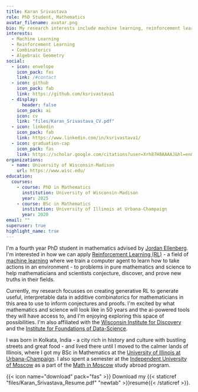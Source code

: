 ```yaml
---
title: Karan Srivastava
role: PhD Student, Mathematics
avatar_filename: avatar.png
bio: My research interests include machine learning, reinforcement learning, combinatorics, and algebraic geometry
interests:
  - Machine Learning
  - Reinforcement Learning
  - Combinatorics
  - Algebraic Geometry
social:
  - icon: envelope
    icon_pack: fas
    link: /#contact
  - icon: github
    icon_pack: fab
    link: https://github.com/ksrivastava1
  - display:
      header: false
    icon_pack: ai
    icon: cv
    link: "files/Karan_Srivastava_CV.pdf" 
  - icon: linkedin
    icon_pack: fab
    link: https://www.linkedin.com/in/ksrivastava1/
  - icon: graduation-cap
    icon_pack: fas
    link: https://scholar.google.com/citations?user=Xrh87H8AAAAJ&hl=en&oi=sra
organizations:
  - name: University of Wisconsin-Madison
    url: https://www.wisc.edu/
education:
  courses:
    - course: PhD in Mathematics
      institution: University of Wisconsin-Madison
      year: 2025
    - course: BSc in Mathematics
      institution: University of Illinois at Urbana-Champaign
      year: 2020
email: ""
superuser: true
highlight_name: true
---
```

I'm a fourth year PhD student in mathematics advised by [Jordan Ellenberg](https://www.youtube.com/watch?v=kZTKuMBJP7Y). I'm interested in how we can apply [Reinforcement Learning (RL)](https://www.youtube.com/watch?v=zR11FLZ-O9M) - a field of [machine learning](https://www.youtube.com/watch?v=5q87K1WaoFI) where we train a computer agent to learn how to take actions in an environment - to problems in pure mathematics and science to help mathematicians and scientists conjecture, discover, and prove new truths in their fields. 

Currently, my research focusses on creating generative RL to generate useful, interpretable data in additive combinatorics for mathematicians in this area to use to inform conjectures and proofs. I'm excited by what mathematics and science will look like in 50 years and the ai-powered tools they will have access to, and I'm enjoying exploring this space of possibilities. I'm also affiliated with the [Wisconsin Institute for Discovery](https://wid.wisc.edu/) and the [Institute for Foundations of Data-Science](https://ifds.info/).

I was born in Kolkata, India - a city rich in history and culture with bustling streets and great food - and lived there until I moved to the calmer lands of Illinois, where I got my BSc in Mathematics at the [University of Illinois at Urbana-Champaign](https://illinois.edu/). I also spent a semester at the [Independent University of Moscow](https://ium.mccme.ru/english/) as a part of the [Math in Moscow](https://mathinmoscow.org/) study abroad program.

{{< icon name="download" pack="fas" >}} Download my {{< staticref "files/Karan_Srivastava_Resume.pdf" "newtab" >}}resumé{{< /staticref >}}.